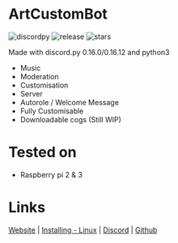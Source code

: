 # ArtCustomBot
![discordpy](https://img.shields.io/badge/discord.py-0.16.0%2F0.16.12-red.svg) ![release](https://img.shields.io/github/release/Articuno1234/ArtCustomBot.svg?style=for-the-badge) ![stars](https://img.shields.io/github/stars/Articuno1234/ArtCustomBot.svg?label=Github%20Stars&style=popout-square) 

Made with discord.py 0.16.0/0.16.12 and python3

- Music
- Moderation
- Customisation
- Server
- Autorole / Welcome Message
- Fully Customisable
- Downloadable cogs (Still WIP)

# Tested on
- Raspberry pi 2 & 3

# Links
[Website](https://artcustombot.surge.sh) | [Installing - Linux](https://artcustombot.surge.sh/docs) | [Discord](https://discord.gg/6V82bKP) | [Github](https://github.com/Articuno1234)